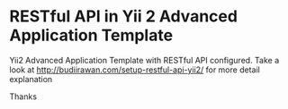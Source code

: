 RESTful API in Yii 2 Advanced Application Template
==================================================

Yii2 Advanced Application Template with RESTful API configured. Take a look at http://budiirawan.com/setup-restful-api-yii2/ for more detail explanation

Thanks 




